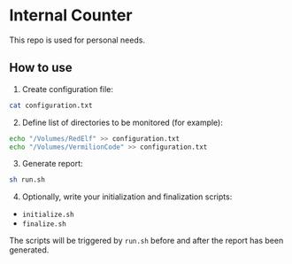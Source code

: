 # Internal Counter

This repo is used for personal needs.

## How to use

1. Create configuration file:

```bash
cat configuration.txt
```   

2. Define list of directories to be monitored (for example):

```bash
echo "/Volumes/RedElf" >> configuration.txt
echo "/Volumes/VermilionCode" >> configuration.txt
```

3. Generate report:

```bash
sh run.sh
```

4. Optionally, write your initialization and finalization scripts: 

- `initialize.sh`   
- `finalize.sh`

The scripts will be triggered by `run.sh` before and after the report has been generated.